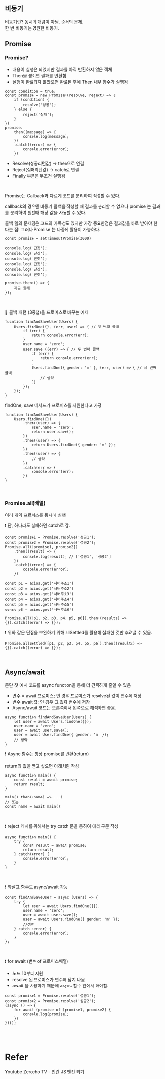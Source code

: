 ## 비동기
비동기란? 동시의 개념이 아님. 순서의 문제. <br>
한 번 비동기는 영원한 비동기. <br>

## Promise

### Promise?
+ 내용이 실행은 되었지만 결과를 아직 반환하지 않은 객체
+ Then을 붙이면 결과를 반환함
+ 실행이 완료되지 않았으면 완료된 후에 Then 내부 함수가 실행됨

```
const condition = true;
const promise = new Promise((resolve, reject) => {
    if (condition) {
        resolve('성공');
    } else {
        reject('실패');
    }
})
promise.
    then((message) => {
        console.log(message);
    })
    .catch((error) => {
        console.error(error);
    })
```
+ Resolve(성공리턴값) -> then으로 연결
+ Reject(실패리턴값) -> catch로 연결
+ Finally 부분은 무조건 실행됨

<br>

Promise는 Callback과 다르게 코드를 분리하여 작성할 수 있다.

callback의 경우엔 비동기 콜백을 작성할 때 결과를 분리할 수 없으나 promise 는 결과를 분리하여 원할때 해당 값을 사용할 수 있다.

콜백 헬의 문제점은 코드의 가독성도 있지만 가장 중요한점은 결과값을 바로 받아야 한다는 점! 그러나 Promise 는 나중에 활용이 가능하다.
```
const promise = setTimeoutPromise(3000)

console.log('딴짓');
console.log('딴짓');
console.log('딴짓');
console.log('딴짓');
console.log('딴짓');
console.log('딴짓');

promise.then(() => {
    지금 할래
});
```

<br>

📝 콜백 패턴 (3중첩)을 프로미스로 바꾸는 예제
```
fucntion findAndSaveUser(Users) {
    Users.findOne({}, (err, user) => { // 첫 번째 콜백
        if (err) {
            return console.error(err);
        }
        user.name = 'zero';
        user.save ((err) => { // 두 번째 콜백
            if (err) {
                return console.error(err);
            }
            Users.findOne({ gender: 'm' }, (err, user) => { // 세 번째 콜백
                // 생략
            })
        });
    });
}
```
findOne, save 메서드가 프로미스를 지원한다고 가정
```
function findAndSaveUser(Users) {
    Users.findOne({})
        .then((user) => {
            user.name = 'zero';
            return user.save();
        })
        .then((user) => {
            return Users.findOne({ gender: 'm' });
        })
        .then((user) => {
            // 생략
        })
        .catch(err => {
            console.error(err);
        })
}
```

<br>

### Promise.all(배열)
여러 개의 프로미스를 동시에 실행

❗ 단, 하나라도 실패하면 catch로 감.

```
const promise1 = Promise.resolve('성공1');
const promise2 = Promise.resolve('성공2');
Promise.all([promise1, promise2])
    .then((result) => {
        console.log(result); // ['성공1', '성공2']
    })
    .catch((error) => {
        cosonle.error(error);
    })
```
```
const p1 = axios.get('서버주소1')
const p2 = axios.get('서버주소2')
const p3 = axios.get('서버주소3')
const p4 = axios.get('서버주소4')
const p5 = axios.get('서버주소5')
const p6 = axios.get('서버주소6')

Promise.all([p1, p2, p3, p4, p5, p6]).then((results) => {}).catch((error) => {});
```

❗ 위와 같은 단점을 보완하기 위해 allSettled를 활용해 실패한 것만 추려낼 수 있음.

```
Promise.allSettled([p1, p2, p3, p4, p5, p6]).then((results) => {}).catch((error) => {});
```


<br>

## Async/await

문단 첫 예시 코드를 async function을 통해 더 간략하게 줄일 수 있음
+ 변수 = await 프로미스; 인 경우 프로미스가 resolve된 값이 변수에 저장
+ 변수 await 값; 인 경우 그 값이 변수에 저장
+ Async/await 코드는 오른쪽에서 왼쪽으로 해석하면 좋음.
```
async function findAndSaveUser(Users) {
    let user = await Users.findOne({});
    user.name = 'zero';
    user = await user.save();
    user = await User.findOne({ gender: 'm' });
    // 생략
}
```


❗ Async 함수는 항상 promise를 반환(return)

return의 값을 받고 싶으면 아래처럼 작성
```
async function main() {
    const result = await promise;
    return result;
}

main().then((name) => ...)
// 또는
const name = await main()
```

<br>

❗ reject 캐치를 위해서는 try catch 문을 통하여 에러 구문 작성
```
async function main() {
    try {
        const result = await promise;
        return result;
    } catch(error) {
        console.error(error);
    }
}
```

<br>

❗ 화살표 함수도 async/await 가능
```
const findAndSaveUser = async (Users) => {
    try {
        let user = await Users.findOne({});
        user.name = 'zero';
        user = await user.save();
        user = await Users.findOne({ gender: 'm' });
        //생략
    } catch (error) {
        console.error(error);
    }
};
```

<br>

❗ for await (변수 of 프로미스배열)
+ 노드 10부터 지원
+ resolve 된 프로미스가 변수에 담겨 나옴
+ await 을 사용하기 때문에 async 함수 안에서 해야함.


```
const promise1 = Promise.resolve('성공1');
const promise2 = Promise.resolve('성공2');
(async () => {
    for await (promise of [promise1, promise2] {
        console.log(promise);
    })
})();
```

<br>
<br>

# Refer
Youtube Zerocho TV - 인간 JS 엔진 되기

